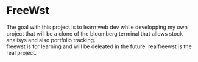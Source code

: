 # FreeWst

The goal with this project is to learn web dev while developping 
my own project that will be a clone of the bloomberg terminal that
allows stock analisys and also portfolio tracking.   
freewst is for learning and will be deleated in the future.
realfreewst is the real project.
